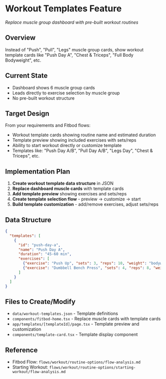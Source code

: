 # Workout Templates Feature

*Replace muscle group dashboard with pre-built workout routines*

## Overview  
Instead of "Push", "Pull", "Legs" muscle group cards, show workout template cards like "Push Day A", "Chest & Triceps", "Full Body Bodyweight", etc.

## Current State
- Dashboard shows 6 muscle group cards
- Leads directly to exercise selection by muscle group
- No pre-built workout structure

## Target Design
From your requirements and Fitbod flows:
- Workout template cards showing routine name and estimated duration
- Template preview showing included exercises with sets/reps
- Ability to start workout directly or customize template
- Templates like: "Push Day A/B", "Pull Day A/B", "Legs Day", "Chest & Triceps", etc.

## Implementation Plan
1. **Create workout template data structure** in JSON
2. **Replace dashboard muscle cards** with template cards  
3. **Add template preview** showing exercises and sets/reps
4. **Create template selection flow** - preview → customize → start
5. **Build template customization** - add/remove exercises, adjust sets/reps

## Data Structure
```json
{
  "templates": [
    {
      "id": "push-day-a",
      "name": "Push Day A", 
      "duration": "45-60 min",
      "exercises": [
        {"exercise": "Push Up", "sets": 3, "reps": 10, "weight": "bodyweight"},
        {"exercise": "Dumbbell Bench Press", "sets": 4, "reps": 8, "weight": 135}
      ]
    }
  ]
}
```

## Files to Create/Modify
- `data/workout-templates.json` - Template definitions
- `components/fitbod-home.tsx` - Replace muscle cards with template cards
- `app/templates/[templateId]/page.tsx` - Template preview and customization
- `components/template-card.tsx` - Template display component

## Reference
- Fitbod Flow: `flows/workout/routine-options/flow-analysis.md`
- Starting Workout: `flows/workout/routine-options/starting-workout/flow-analysis.md`